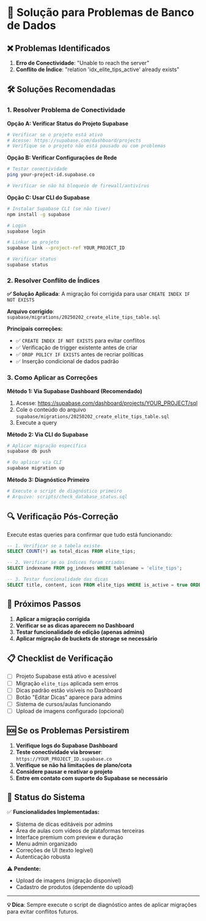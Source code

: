 # 🔧 Solução para Problemas de Banco de Dados

## ❌ Problemas Identificados

1. **Erro de Conectividade**: "Unable to reach the server"
2. **Conflito de Índice**: "relation 'idx_elite_tips_active' already exists"

## 🛠️ Soluções Recomendadas

### 1. Resolver Problema de Conectividade

**Opção A: Verificar Status do Projeto Supabase**
```bash
# Verificar se o projeto está ativo
# Acesse: https://supabase.com/dashboard/projects
# Verifique se o projeto não está pausado ou com problemas
```

**Opção B: Verificar Configurações de Rede**
```bash
# Testar conectividade
ping your-project-id.supabase.co

# Verificar se não há bloqueio de firewall/antivírus
```

**Opção C: Usar CLI do Supabase**
```bash
# Instalar Supabase CLI (se não tiver)
npm install -g supabase

# Login
supabase login

# Linkar ao projeto
supabase link --project-ref YOUR_PROJECT_ID

# Verificar status
supabase status
```

### 2. Resolver Conflito de Índices

**✅ Solução Aplicada**: A migração foi corrigida para usar `CREATE INDEX IF NOT EXISTS`

**Arquivo corrigido**: `supabase/migrations/20250202_create_elite_tips_table.sql`

**Principais correções:**
- ✅ `CREATE INDEX IF NOT EXISTS` para evitar conflitos
- ✅ Verificação de trigger existente antes de criar
- ✅ `DROP POLICY IF EXISTS` antes de recriar políticas
- ✅ Inserção condicional de dados padrão

### 3. Como Aplicar as Correções

**Método 1: Via Supabase Dashboard (Recomendado)**
1. Acesse: https://supabase.com/dashboard/projects/YOUR_PROJECT/sql
2. Cole o conteúdo do arquivo `supabase/migrations/20250202_create_elite_tips_table.sql`
3. Execute a query

**Método 2: Via CLI do Supabase**
```bash
# Aplicar migração específica
supabase db push

# Ou aplicar via CLI
supabase migration up
```

**Método 3: Diagnóstico Primeiro**
```bash
# Execute o script de diagnóstico primeiro
# Arquivo: scripts/check_database_status.sql
```

## 🔍 Verificação Pós-Correção

Execute estas queries para confirmar que tudo está funcionando:

```sql
-- 1. Verificar se a tabela existe
SELECT COUNT(*) as total_dicas FROM elite_tips;

-- 2. Verificar se os índices foram criados
SELECT indexname FROM pg_indexes WHERE tablename = 'elite_tips';

-- 3. Testar funcionalidade das dicas
SELECT title, content, icon FROM elite_tips WHERE is_active = true ORDER BY order_index;
```

## 🎯 Próximos Passos

1. **Aplicar a migração corrigida**
2. **Verificar se as dicas aparecem no Dashboard**
3. **Testar funcionalidade de edição (apenas admins)**
4. **Aplicar migração de buckets de storage se necessário**

## 📋 Checklist de Verificação

- [ ] Projeto Supabase está ativo e acessível
- [ ] Migração `elite_tips` aplicada sem erros
- [ ] Dicas padrão estão visíveis no Dashboard
- [ ] Botão "Editar Dicas" aparece para admins
- [ ] Sistema de cursos/aulas funcionando
- [ ] Upload de imagens configurado (opcional)

## 🆘 Se os Problemas Persistirem

1. **Verifique logs do Supabase Dashboard**
2. **Teste conectividade via browser**: `https://YOUR_PROJECT_ID.supabase.co`
3. **Verifique se não há limitações de plano/cota**
4. **Considere pausar e reativar o projeto**
5. **Entre em contato com suporte do Supabase se necessário**

## 🎉 Status do Sistema

✅ **Funcionalidades Implementadas:**
- Sistema de dicas editáveis por admins
- Área de aulas com vídeos de plataformas terceiras
- Interface premium com preview e duração
- Menu admin organizado
- Correções de UI (texto legível)
- Autenticação robusta

⚠️ **Pendente:**
- Upload de imagens (migração disponível)
- Cadastro de produtos (dependente do upload)

---

**💡 Dica**: Sempre execute o script de diagnóstico antes de aplicar migrações para evitar conflitos futuros. 